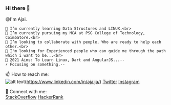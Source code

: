 ### Hi there 👋

😄I'm Ajai.

    🌱 I’m currently learning Data Structures and LINUX.<br>
    🔭 I’m currently pursuing my MCA at PSG College of Technology, Coimbatore.<br>
    💬 I’m looking to collaborate with people, Who are ready to help each other.<br>
    🤔 I'm looking for Experienced people who can guide me through the path which i want to be...<br>
    🥅 2021 Aims: To Learn Linux, Dart and AngularJS...--
    ⚡ Focusing on something.--

 📫 How to reach me:<br>
![alt text](http://pngimg.com/uploads/linkedIn/linkedIn_PNG24.png)(https://www.linkedin.com/in/ajaija/)
[Twitter](https://twitter.com/Ajai__JA)
[Instagram](https://www.instagram.com/ajai_ja/)

 💬 Connect with me:<br>
[StackOverflow](https://stackoverflow.com/users/12341806/ajaija?tab=profile)
[HackerRank](https://www.hackerrank.com/AjaiJA)



